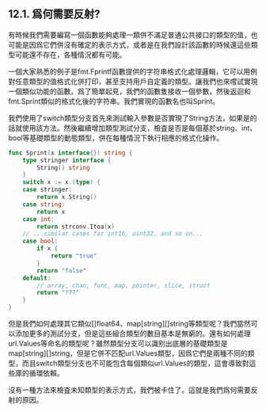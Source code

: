 ## 12.1. 爲何需要反射?

有時候我們需要編寫一個函數能夠處理一類併不滿足普通公共接口的類型的值，也可能是因爲它們併沒有確定的表示方式，或者是在我們設計該函數的時候還這些類型可能還不存在，各種情況都有可能。

一個大家熟悉的例子是fmt.Fprintf函數提供的字符串格式化處理邏輯，它可以用例對任意類型的值格式化併打印，甚至支持用戶自定義的類型。讓我們也來嚐試實現一個類似功能的函數。爲了簡單起見，我們的函數隻接收一個參數，然後返迴和fmt.Sprint類似的格式化後的字符串。我們實現的函數名也叫Sprint。

我們使用了switch類型分支首先來測試輸入參數是否實現了String方法，如果是的話就使用該方法。然後繼續增加類型測試分支，檢査是否是每個基於string、int、bool等基礎類型的動態類型，併在每種情況下執行相應的格式化操作。

```Go
func Sprint(x interface{}) string {
	type stringer interface {
		String() string
	}
	switch x := x.(type) {
	case stringer:
		return x.String()
	case string:
		return x
	case int:
		return strconv.Itoa(x)
	// ...similar cases for int16, uint32, and so on...
	case bool:
		if x {
			return "true"
		}
		return "false"
	default:
		// array, chan, func, map, pointer, slice, struct
		return "???"
	}
}
```

但是我們如何處理其它類似[]float64、map[string][]string等類型呢？我們當然可以添加更多的測試分支，但是這些組合類型的數目基本是無窮的。還有如何處理url.Values等命名的類型呢？雖然類型分支可以識别出底層的基礎類型是map[string][]string，但是它併不匹配url.Values類型，因爲它們是兩種不同的類型，而且switch類型分支也不可能包含每個類似url.Values的類型，這會導致對這些庫的循環依賴。

沒有一種方法來檢査未知類型的表示方式，我們被卡住了。這就是我們爲何需要反射的原因。
